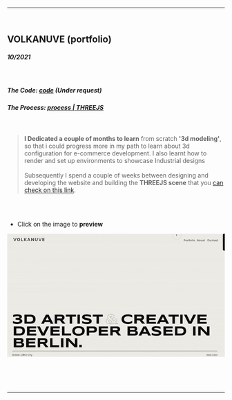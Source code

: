 <br>
<br>
<br>
<hr>
<br>

## VOLKANUVE (portfolio)

##### _10/2021_

<br>

##### The Code: [code](https://github.com/nadiamariduena/preview-volkanuve) (Under request)

##### The Process: [process | THREEJS](https://github.com/nadiamariduena/3d-configurator-beginner1)

<br>

> **I Dedicated a couple of months to learn** from scratch **'3d modeling'**, so that i could progress more in my path to learn about 3d configuration for e-commerce development. I also learnt how to render and set up environments to showcase Industrial designs<br><br> Subsequently I spend a couple of weeks between designing and developing the website and building the **THREEJS scene** that you [can check on this link](https://preview-volkanuve-lb5ez1y5m-nadiamariduena.vercel.app/Furniture).

<br>
<br>

- Click on the image to **preview**

[<img src="/src/img/volkanuve.gif"/>](https://preview-volkanuve-lb5ez1y5m-nadiamariduena.vercel.app/Home)

<br>
<br>
<br>
<hr>
<br>

